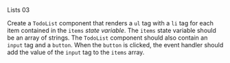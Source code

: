 Lists 03

Create a `TodoList` component that renders a `ul` tag with a `li` tag for each item contained in the `items` _state variable_. The `items` state variable should be an array of strings. The `TodoList` component should also contain an `input` tag and a `button`. When the `button` is clicked, the event handler should add the value of the `input` tag to the `items` array.
